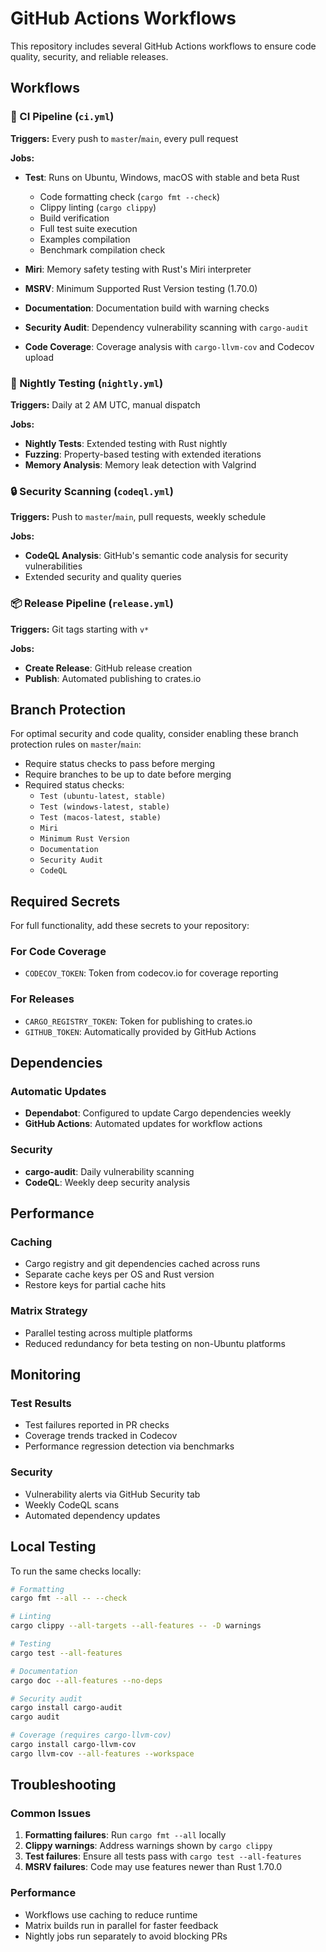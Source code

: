 # GitHub Actions Workflows

This repository includes several GitHub Actions workflows to ensure code quality, security, and reliable releases.

## Workflows

### 🔄 CI Pipeline (`ci.yml`)

**Triggers:** Every push to `master`/`main`, every pull request

**Jobs:**

- **Test**: Runs on Ubuntu, Windows, macOS with stable and beta Rust
  - Code formatting check (`cargo fmt --check`)
  - Clippy linting (`cargo clippy`)
  - Build verification
  - Full test suite execution
  - Examples compilation
  - Benchmark compilation check

- **Miri**: Memory safety testing with Rust's Miri interpreter
- **MSRV**: Minimum Supported Rust Version testing (1.70.0)
- **Documentation**: Documentation build with warning checks
- **Security Audit**: Dependency vulnerability scanning with `cargo-audit`
- **Code Coverage**: Coverage analysis with `cargo-llvm-cov` and Codecov upload

### 🌙 Nightly Testing (`nightly.yml`)

**Triggers:** Daily at 2 AM UTC, manual dispatch

**Jobs:**

- **Nightly Tests**: Extended testing with Rust nightly
- **Fuzzing**: Property-based testing with extended iterations
- **Memory Analysis**: Memory leak detection with Valgrind

### 🔒 Security Scanning (`codeql.yml`)

**Triggers:** Push to `master`/`main`, pull requests, weekly schedule

**Jobs:**

- **CodeQL Analysis**: GitHub's semantic code analysis for security vulnerabilities
- Extended security and quality queries

### 📦 Release Pipeline (`release.yml`)

**Triggers:** Git tags starting with `v*`

**Jobs:**

- **Create Release**: GitHub release creation
- **Publish**: Automated publishing to crates.io

## Branch Protection

For optimal security and code quality, consider enabling these branch protection rules on `master`/`main`:

- Require status checks to pass before merging
- Require branches to be up to date before merging
- Required status checks:
  - `Test (ubuntu-latest, stable)`
  - `Test (windows-latest, stable)`
  - `Test (macos-latest, stable)`
  - `Miri`
  - `Minimum Rust Version`
  - `Documentation`
  - `Security Audit`
  - `CodeQL`

## Required Secrets

For full functionality, add these secrets to your repository:

### For Code Coverage

- `CODECOV_TOKEN`: Token from codecov.io for coverage reporting

### For Releases

- `CARGO_REGISTRY_TOKEN`: Token for publishing to crates.io
- `GITHUB_TOKEN`: Automatically provided by GitHub Actions

## Dependencies

### Automatic Updates

- **Dependabot**: Configured to update Cargo dependencies weekly
- **GitHub Actions**: Automated updates for workflow actions

### Security

- **cargo-audit**: Daily vulnerability scanning
- **CodeQL**: Weekly deep security analysis

## Performance

### Caching

- Cargo registry and git dependencies cached across runs
- Separate cache keys per OS and Rust version
- Restore keys for partial cache hits

### Matrix Strategy

- Parallel testing across multiple platforms
- Reduced redundancy for beta testing on non-Ubuntu platforms

## Monitoring

### Test Results

- Test failures reported in PR checks
- Coverage trends tracked in Codecov
- Performance regression detection via benchmarks

### Security

- Vulnerability alerts via GitHub Security tab
- Weekly CodeQL scans
- Automated dependency updates

## Local Testing

To run the same checks locally:

```bash
# Formatting
cargo fmt --all -- --check

# Linting
cargo clippy --all-targets --all-features -- -D warnings

# Testing
cargo test --all-features

# Documentation
cargo doc --all-features --no-deps

# Security audit
cargo install cargo-audit
cargo audit

# Coverage (requires cargo-llvm-cov)
cargo install cargo-llvm-cov
cargo llvm-cov --all-features --workspace
```

## Troubleshooting

### Common Issues

1. **Formatting failures**: Run `cargo fmt --all` locally
2. **Clippy warnings**: Address warnings shown by `cargo clippy`
3. **Test failures**: Ensure all tests pass with `cargo test --all-features`
4. **MSRV failures**: Code may use features newer than Rust 1.70.0

### Performance

- Workflows use caching to reduce runtime
- Matrix builds run in parallel for faster feedback
- Nightly jobs run separately to avoid blocking PRs
